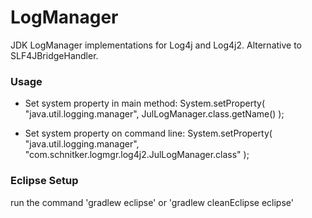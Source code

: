 LogManager
==========

JDK LogManager implementations for Log4j and Log4j2. Alternative to SLF4JBridgeHandler.

### Usage

*   Set system property in main method:
    System.setProperty( "java.util.logging.manager", JulLogManager.class.getName() );

*   Set system property on command line:
    System.setProperty( "java.util.logging.manager", "com.schnitker.logmgr.log4j2.JulLogManager.class" );

### Eclipse Setup

run the command 'gradlew eclipse' or 'gradlew cleanEclipse eclipse'
